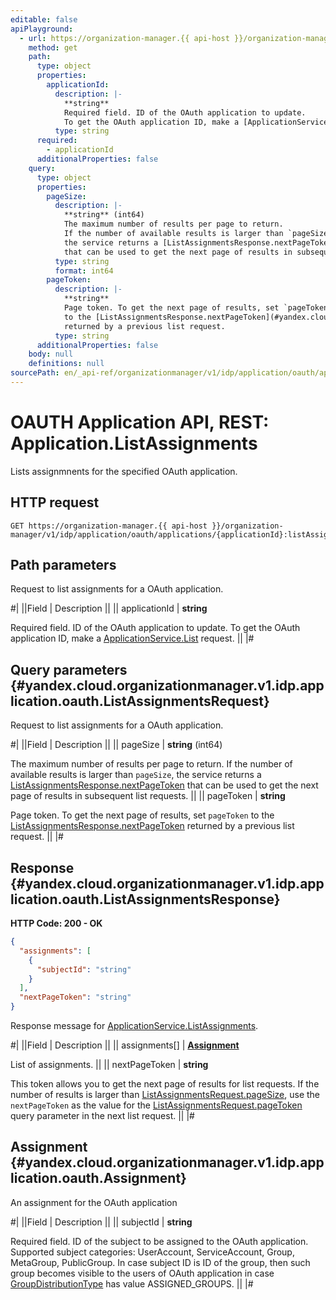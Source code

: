 ```yaml
---
editable: false
apiPlayground:
  - url: https://organization-manager.{{ api-host }}/organization-manager/v1/idp/application/oauth/applications/{applicationId}:listAssignments
    method: get
    path:
      type: object
      properties:
        applicationId:
          description: |-
            **string**
            Required field. ID of the OAuth application to update.
            To get the OAuth application ID, make a [ApplicationService.List](/docs/organization/idp/application/oauth/mapi-ref/Application/list#List) request.
          type: string
      required:
        - applicationId
      additionalProperties: false
    query:
      type: object
      properties:
        pageSize:
          description: |-
            **string** (int64)
            The maximum number of results per page to return.
            If the number of available results is larger than `pageSize`,
            the service returns a [ListAssignmentsResponse.nextPageToken](#yandex.cloud.organizationmanager.v1.idp.application.oauth.ListAssignmentsResponse)
            that can be used to get the next page of results in subsequent list requests.
          type: string
          format: int64
        pageToken:
          description: |-
            **string**
            Page token. To get the next page of results, set `pageToken`
            to the [ListAssignmentsResponse.nextPageToken](#yandex.cloud.organizationmanager.v1.idp.application.oauth.ListAssignmentsResponse)
            returned by a previous list request.
          type: string
      additionalProperties: false
    body: null
    definitions: null
sourcePath: en/_api-ref/organizationmanager/v1/idp/application/oauth/api-ref/Application/listAssignments.md
---
```


# OAUTH Application API, REST: Application.ListAssignments

Lists assignmnents for the specified OAuth application.

## HTTP request

```
GET https://organization-manager.{{ api-host }}/organization-manager/v1/idp/application/oauth/applications/{applicationId}:listAssignments
```

## Path parameters

Request to list assignments for a OAuth application.

#|
||Field | Description ||
|| applicationId | **string**

Required field. ID of the OAuth application to update.
To get the OAuth application ID, make a [ApplicationService.List](/docs/organization/idp/application/oauth/mapi-ref/Application/list#List) request. ||
|#

## Query parameters {#yandex.cloud.organizationmanager.v1.idp.application.oauth.ListAssignmentsRequest}

Request to list assignments for a OAuth application.

#|
||Field | Description ||
|| pageSize | **string** (int64)

The maximum number of results per page to return.
If the number of available results is larger than `pageSize`,
the service returns a [ListAssignmentsResponse.nextPageToken](#yandex.cloud.organizationmanager.v1.idp.application.oauth.ListAssignmentsResponse)
that can be used to get the next page of results in subsequent list requests. ||
|| pageToken | **string**

Page token. To get the next page of results, set `pageToken`
to the [ListAssignmentsResponse.nextPageToken](#yandex.cloud.organizationmanager.v1.idp.application.oauth.ListAssignmentsResponse)
returned by a previous list request. ||
|#

## Response {#yandex.cloud.organizationmanager.v1.idp.application.oauth.ListAssignmentsResponse}

**HTTP Code: 200 - OK**

```json
{
  "assignments": [
    {
      "subjectId": "string"
    }
  ],
  "nextPageToken": "string"
}
```

Response message for [ApplicationService.ListAssignments](#ListAssignments).

#|
||Field | Description ||
|| assignments[] | **[Assignment](#yandex.cloud.organizationmanager.v1.idp.application.oauth.Assignment)**

List of assignments. ||
|| nextPageToken | **string**

This token allows you to get the next page of results for list requests.
If the number of results is larger than [ListAssignmentsRequest.pageSize](#yandex.cloud.organizationmanager.v1.idp.application.oauth.ListAssignmentsRequest),
use the `nextPageToken` as the value for the [ListAssignmentsRequest.pageToken](#yandex.cloud.organizationmanager.v1.idp.application.oauth.ListAssignmentsRequest)
query parameter in the next list request. ||
|#

## Assignment {#yandex.cloud.organizationmanager.v1.idp.application.oauth.Assignment}

An assignment for the OAuth application

#|
||Field | Description ||
|| subjectId | **string**

Required field. ID of the subject to be assigned to the OAuth application.
Supported subject categories: UserAccount, ServiceAccount, Group, MetaGroup, PublicGroup.
In case subject ID is ID of the group,
then such group becomes visible to the users of OAuth application in case [GroupDistributionType](/docs/organization/idp/application/oauth/mapi-ref/Application/get#yandex.cloud.organizationmanager.v1.idp.application.oauth.GroupDistributionType) has value ASSIGNED_GROUPS. ||
|#